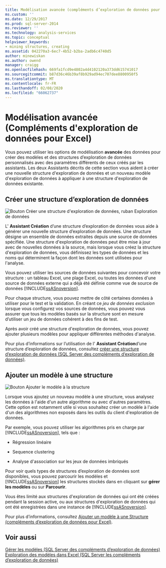 ```yaml
---
title: Modélisation avancée (compléments d’exploration de données pour Excel) | Microsoft Docs
ms.custom: ''
ms.date: 12/29/2017
ms.prod: sql-server-2014
ms.reviewer: ''
ms.technology: analysis-services
ms.topic: conceptual
helpviewer_keywords:
- mining structures, creating
ms.assetid: 042270a3-6ec7-4b52-b2ba-2adb6c4740d5
author: minewiskan
ms.author: owend
manager: craigg
ms.openlocfilehash: 669fa1fcd9e4802a4d4102120a373dd615741017
ms.sourcegitcommit: b87d36c46b39af8b929ad94ec707dee8800950f5
ms.translationtype: MT
ms.contentlocale: fr-FR
ms.lasthandoff: 02/08/2020
ms.locfileid: "66062737"
---
```

# <a name="advanced-modeling-data-mining-add-ins-for-excel"></a>Modélisation avancée (Compléments d'exploration de données pour Excel)
  Vous pouvez utiliser les options de modélisation **avancée** des données pour créer des modèles et des structures d’exploration de données personnalisés avec des paramètres différents de ceux créés par les assistants. Les deux Assistants décrits de cette section vous aident à créer une nouvelle structure d'exploration de données et un nouveau modèle d'exploration de données à appliquer à une structure d'exploration de données existante.  
  
## <a name="create-mining-structure"></a>Créer une structure d’exploration de données  
 ![Bouton Créer une structure d'exploration de données, ruban Exploration de données](media/dmc-createstruct.gif "Bouton Créer une structure d'exploration de données, ruban Exploration de données")  
  
 L' **Assistant Création** d’une structure d’exploration de données vous aide à générer une nouvelle structure d’exploration de données. Une structure désigne un ensemble de données extraites depuis une source de données spécifiée.  Une structure d'exploration de données peut être mise à jour avec de nouvelles données à la source, mais lorsque vous créez la structure d'exploration de données, vous définissez les types de données et les noms qui déterminent la façon dont les données sont utilisées pour l'analyse.  
  
 Vous pouvez utiliser les sources de données suivantes pour concevoir votre structure : un tableau Excel, une plage Excel, ou toutes les données d'une source de données externe qui a déjà été définie comme vue de source de données [!INCLUDE[ssASnoversion](../includes/ssasnoversion-md.md)].  
  
 Pour chaque structure, vous pouvez mettre de côté certaines données à utiliser pour le test et la validation. En créant ce *jeu de données exclusion* lorsque vous configurez vos sources de données, vous pouvez vous assurer que tous les modèles basés sur la structure sont en mesure d’utiliser un jeu de données cohérent à des fins de test.  
  
 Après avoir créé une structure d'exploration de données, vous pouvez ajouter plusieurs modèles pour appliquer différentes méthodes d'analyse.  
  
 Pour plus d’informations sur l’utilisation de l' **Assistant Création**d’une structure d’exploration de données, consultez [créer une structure d’exploration de données &#40;SQL Server des compléments d’exploration de données&#41;](create-mining-structure-sql-server-data-mining-add-ins.md).  
  
## <a name="add-model-to-structure"></a>Ajouter un modèle à une structure  
 ![Bouton Ajouter le modèle à la structure](media/dmc-addmodel.gif "Bouton Ajouter le modèle à la structure")  
  
 Lorsque vous ajoutez un nouveau modèle à une structure, vous analysez les données à l'aide d'un autre algorithme ou avec d'autres paramètres. Cette option est notamment utile si vous souhaitez créer un modèle à l'aide d'un des algorithmes non exposés dans les outils du client d'exploration de données.  
  
 Par exemple, vous pouvez utiliser les algorithmes pris en charge par [!INCLUDE[ssASnoversion](../includes/ssasnoversion-md.md)], tels que :  
  
-   Régression linéaire  
  
-   Sequence clustering  
  
-   Analyse d'association sur les jeux de données imbriqués  
  
 Pour voir quels types de structures d’exploration de données sont disponibles, vous pouvez parcourir les modèles et [!INCLUDE[ssASnoversion](../includes/ssasnoversion-md.md)] les structures stockés dans en cliquant sur **gérer les modèles** ou sur **Parcourir**.  
  
 Vous êtes limité aux structures d'exploration de données qui ont été créées pendant la session active, ou aux structures d'exploration de données qui ont été enregistrées dans une instance de [!INCLUDE[ssASnoversion](../includes/ssasnoversion-md.md)].  
  
 Pour plus d’informations, consultez [Ajouter un modèle à une Structure &#40;compléments d’exploration de données pour Excel&#41;](add-model-to-structure-data-mining-add-ins-for-excel.md).  
  
## <a name="see-also"></a>Voir aussi  
 [Gérer les modèles &#40;SQL Server des compléments d’exploration de données&#41;](manage-models-sql-server-data-mining-add-ins.md)   
 [Exploration des modèles dans Excel &#40;SQL Server les compléments d’exploration de données&#41;](browsing-models-in-excel-sql-server-data-mining-add-ins.md)  
  
  
